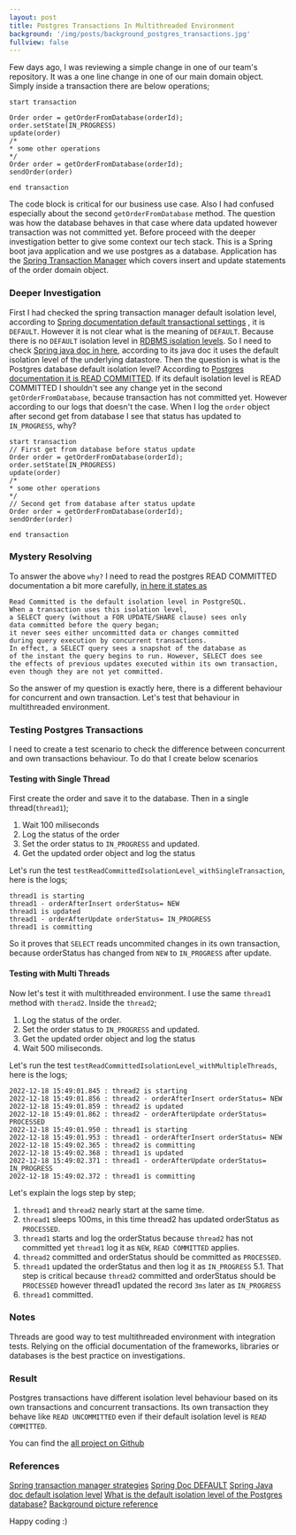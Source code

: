 ```yaml
---
layout: post
title: Postgres Transactions In Multithreaded Environment  
background: '/img/posts/background_postgres_transactions.jpg'
fullview: false
---
```


Few days ago, I was reviewing a simple change in one of our team's repository. It was a one line change in one of our main domain object. Simply inside a transaction there are
below operations;

```
start transaction

Order order = getOrderFromDatabase(orderId);
order.setState(IN_PROGRESS)
update(order)
/*
* some other operations
*/ 
Order order = getOrderFromDatabase(orderId);
sendOrder(order)

end transaction
```

The code block is critical for our business use case. Also I had confused especially about the second `getOrderFromDatabase` method.
The question was how the database behaves in that case where data updated however transaction was not committed yet. Before proceed with the deeper investigation
better to give some context our tech stack. This is a Spring boot java application and we use postgres as a database. Application has the [Spring Transaction Manager](https://docs.spring.io/spring-framework/docs/4.2.x/spring-framework-reference/html/transaction.html#transaction-strategies) which covers insert and update
statements of the order domain object.

<script src="https://gist.github.com/muzir/c9ed515268067fb80440553b6056e332.js"></script>

### Deeper Investigation

First I had checked the spring transaction manager default isolation level, according to [Spring documentation default transactional settings](https://docs.spring.io/spring-framework/docs/4.2.x/spring-framework-reference/html/transaction.html#transaction-declarative-txadvice-settings)
, it is `DEFAULT`. However it is not clear what is the meaning of `DEFAULT`. Because there is no `DEFAULT` isolation level in [RDBMS isolation levels](https://en.wikipedia.org/wiki/Isolation_(database_systems)#Isolation_levels).
So I need to check [Spring java doc in here](https://docs.spring.io/spring-framework/docs/5.0.x/javadoc-api/org/springframework/transaction/annotation/Isolation.html#DEFAULT), according to 
its java doc it uses the default isolation level of the underlying datastore. Then the question is what is the Postgres database default isolation level? According to [Postgres documentation it is READ COMMITTED](https://www.postgresql.org/docs/current/transaction-iso.html#XACT-READ-COMMITTED).
If its default isolation level is READ COMMITTED I shouldn't see any change yet in the second `getOrderFromDatabase`, because transaction has not committed yet. However according to
our logs that doesn't the case. When I log the `order` object after second get from database I see that status has updated to `IN_PROGRESS`, why?  

```
start transaction
// First get from database before status update
Order order = getOrderFromDatabase(orderId);
order.setState(IN_PROGRESS)
update(order)
/*
* some other operations
*/ 
// Second get from database after status update 
Order order = getOrderFromDatabase(orderId);
sendOrder(order)

end transaction
```

### Mystery Resolving

To answer the above `why?` I need to read the postgres READ COMMITTED documentation a bit more carefully, [in here it states as](https://www.postgresql.org/docs/current/transaction-iso.html#:~:text=Read%20Committed%20is%20the%20default,query%20execution%20by%20concurrent%20transactions)

```
Read Committed is the default isolation level in PostgreSQL. 
When a transaction uses this isolation level, 
a SELECT query (without a FOR UPDATE/SHARE clause) sees only 
data committed before the query began; 
it never sees either uncommitted data or changes committed 
during query execution by concurrent transactions. 
In effect, a SELECT query sees a snapshot of the database as 
of the instant the query begins to run. However, SELECT does see 
the effects of previous updates executed within its own transaction, 
even though they are not yet committed. 
```

So the answer of my question is exactly here, there is a different behaviour for concurrent and own transaction. Let's test that behaviour 
in multithreaded environment.

### Testing Postgres Transactions

I need to create a test scenario to check the difference between concurrent and own transactions behaviour. To do that I create below scenarios   

#### Testing with Single Thread

First create the order and save it to the database. Then in a single thread(`thread1`);

1. Wait 100 miliseconds
2. Log the status of the order
3. Set the order status to `IN_PROGRESS` and updated.
4. Get the updated order object and log the status

<script src="https://gist.github.com/muzir/a9157825af4bccae16306a0ae62628f9.js"></script>

Let's run the test `testReadCommittedIsolationLevel_withSingleTransaction`, here is the logs;

```
thread1 is starting
thread1 - orderAfterInsert orderStatus= NEW
thread1 is updated
thread1 - orderAfterUpdate orderStatus= IN_PROGRESS
thread1 is committing
```

So it proves that `SELECT` reads uncommited changes in its own transaction, because orderStatus has changed from `NEW` to `IN_PROGRESS` after update. 

#### Testing with Multi Threads

Now let's test it with multithreaded environment. I use the same `thread1` method with `therad2`. Inside the `thread2`;

1. Log the status of the order.
2. Set the order status to `IN_PROGRESS` and updated.
3. Get the updated order object and log the status
4. Wait 500 miliseconds.

<script src="https://gist.github.com/muzir/c7bc9f19419aa269f9a0b476310051ee.js"></script>

Let's run the test `testReadCommittedIsolationLevel_withMultipleThreads`, here is the logs;

```
2022-12-18 15:49:01.845 : thread2 is starting
2022-12-18 15:49:01.856 : thread2 - orderAfterInsert orderStatus= NEW
2022-12-18 15:49:01.859 : thread2 is updated
2022-12-18 15:49:01.862 : thread2 - orderAfterUpdate orderStatus= PROCESSED
2022-12-18 15:49:01.950 : thread1 is starting
2022-12-18 15:49:01.953 : thread1 - orderAfterInsert orderStatus= NEW
2022-12-18 15:49:02.365 : thread2 is committing
2022-12-18 15:49:02.368 : thread1 is updated
2022-12-18 15:49:02.371 : thread1 - orderAfterUpdate orderStatus= IN_PROGRESS
2022-12-18 15:49:02.372 : thread1 is committing
```

Let's explain the logs step by step;

1. `thread1` and `thread2` nearly start at the same time.
2. `thread1` sleeps 100ms, in this time thread2 has updated orderStatus as `PROCESSED`.
3. `thread1` starts and log the orderStatus because `thread2` has not committed yet `thread1` log it as `NEW`, `READ COMMITTED` applies.
4. `thread2` committed and orderStatus should be committed as `PROCESSED`.
5. `thread1` updated the orderStatus and then log it as `IN_PROGRESS`
   5.1. That step is critical because `thread2` committed and orderStatus should be `PROCESSED` however thread1 updated the record `3ms` later as `IN_PROGRESS` 
6. `thread1` committed.

### Notes

Threads are good way to test multithreaded environment with integration tests. Relying on the official documentation of the frameworks, 
libraries or databases is the best practice on investigations. 


### Result

Postgres transactions have different isolation level behaviour based on its own transactions and concurrent transactions. Its own transaction they behave like 
`READ UNCOMMITTED` even if their default isolation level is `READ COMMITTED`.

You can find the [all project on Github](https://github.com/muzir/softwareLabs/tree/master/spring-boot-containers)

### References

[Spring transaction manager strategies](https://docs.spring.io/spring-framework/docs/4.2.x/spring-framework-reference/html/transaction.html#transaction-strategies)
[Spring Doc DEFAULT](https://docs.spring.io/spring-framework/docs/4.1.5.RELEASE/spring-framework-reference/html/transaction.html#transaction-declarative-attransactional-settings)
[Spring Java doc default isolation level](https://docs.spring.io/spring-framework/docs/5.0.x/javadoc-api/org/springframework/transaction/annotation/Isolation.html#DEFAULT)
[What is the default isolation level of the Postgres database?](https://www.postgresql.org/docs/current/transaction-iso.html#XACT-READ-COMMITTED)
[Background picture reference](https://www.reddit.com/r/Elephants/comments/si1duq/african_elephants_anup_shahscience_photo_library/)

Happy coding :) 


